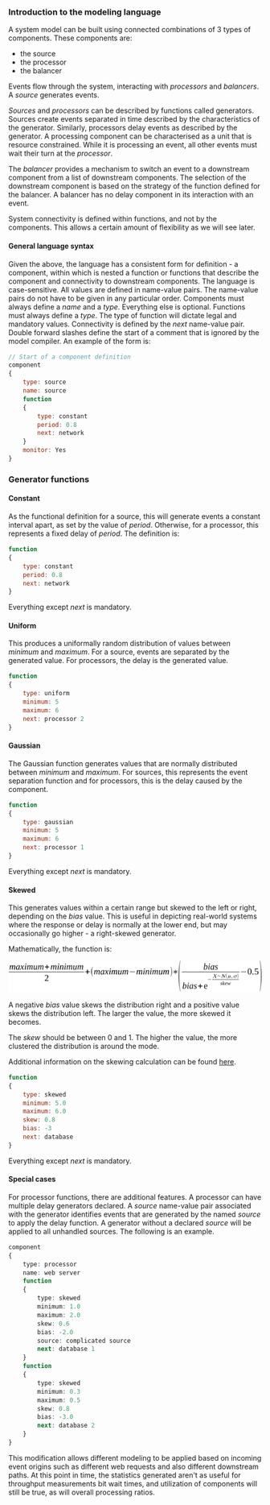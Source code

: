 ### Introduction to the modeling language
A system model can be built using connected combinations of 3 types of components. These components are:
* the source
* the processor
* the balancer

Events flow through the system, interacting with <i>processors</i> and <i>balancers</i>. A <i>source</i> generates events.

<i>Sources</i> and <i>processors</i> can be described by functions called generators. Sources create events separated in time described by the characteristics of the generator. Similarly, processors delay events as described by the generator. A processing component can be characterised as a unit that is resource constrained. While it is processing an event, all other events must wait their turn at the <i>processor</i>.

The <i>balancer</i> provides a mechanism to switch an event to a downstream component from a list of downstream components. The selection of the downstream component is based on the strategy of the function defined for the balancer. A balancer has no delay component in its interaction with an event.

System connectivity is defined within functions, and not by the components. This allows a certain amount of flexibility as we will see later.
#### General language syntax
Given the above, the language has a consistent form for definition - a component, within which is nested a function or functions that describe the component and connectivity to downstream components. The language is case-sensitive. All values are defined in name-value pairs. The name-value pairs do not have to be given in any particular order. Components must always define a <i>name</i> and a <i>type</i>. Everything else is optional. Functions must always define a <i>type</i>. The type of function will dictate legal and mandatory values. Connectivity is defined by the <i>next</i> name-value pair. Double forward slashes define the start of a comment that is ignored by the model compiler. An example of the form is:
```javascript
// Start of a component definition
component
{
    type: source
    name: source
    function
    {
        type: constant
        period: 0.8
        next: network
    }
    monitor: Yes
}
```
### Generator functions
#### Constant
As the functional definition for a source, this will generate events a constant interval apart, as set by the value of <i>period</i>. Otherwise, for a processor, this represents a fixed delay of <i>period</i>. The definition is:
```javascript
function
{
    type: constant
    period: 0.8
    next: network
}
```
Everything except <i>next</i> is mandatory.
#### Uniform
This produces a uniformally random distribution of values between <i>minimum</i> and <i>maximum</i>. For a source, events are separated by the generated value. For processors, the delay is the generated value.
```javascript
function
{
    type: uniform
    minimum: 5
    maximum: 6
    next: processor 2
}
```
#### Gaussian
The Gaussian function generates values that are normally distributed between <i>minimum</i> and <i>maximum</i>. For sources, this represents the event separation function and for processors, this is the delay caused by the component.
```javascript
function
{
    type: gaussian
    minimum: 5
    maximum: 6
    next: processor 1
}
```
Everything except <i>next</i> is mandatory.
#### Skewed
This generates values within a certain range but skewed to the left or right, depending on the <i>bias</i> value. This is useful in depicting real-world systems where the response or delay is normally at the lower end, but may occasionally go higher - a right-skewed generator.

Mathematically, the function is:<p>
![alt text](https://raw.githubusercontent.com/BandedHawk/system-simulator/master/src/main/doc/skewed.png "Skewing function")

A negative <i>bias</i> value skews the distribution right and a positive value skews the distribution left. The larger the value, the more skewed it becomes.

The <i>skew</i> should be between 0 and 1. The higher the value, the more clustered the distribution is around the mode.

Additional information on the skewing calculation can be found <a href="https://stackoverflow.com/questions/5853187/skewing-java-random-number-generation-toward-a-certain-number">here</a>.
```javascript
function
{
    type: skewed
    minimum: 5.0
    maximum: 6.0
    skew: 0.8
    bias: -3
    next: database
}
```
Everything except <i>next</i> is mandatory.
#### Special cases
For processor functions, there are additional features. A processor can have multiple delay generators declared. A <i>source</i> name-value pair associated with the generator identifies events that are generated by the named <i>source</i> to apply the delay function. A generator without a declared <i>source</i> will be applied to all unhandled sources. The following is an example.
```R
component
{
    type: processor
    name: web server
    function
    {
        type: skewed
        minimum: 1.0
        maximum: 2.0
        skew: 0.6
        bias: -2.0
        source: complicated source
        next: database 1
    }
    function
    {
        type: skewed
        minimum: 0.3
        maximum: 0.5
        skew: 0.8
        bias: -3.0
        next: database 2
    }
}
```
This modification allows different modeling to be applied based on incoming event origins such as different web requests and also different downstream paths. At this point in time, the statistics generated aren't as useful for throughput measurements bit wait times, and utilization of components will still be true, as will overall processing ratios.